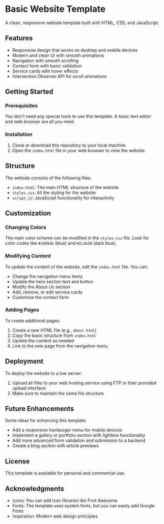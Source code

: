 # Basic Website Template

A clean, responsive website template built with HTML, CSS, and JavaScript.

## Features

- Responsive design that works on desktop and mobile devices
- Modern and clean UI with smooth animations
- Navigation with smooth scrolling
- Contact form with basic validation
- Service cards with hover effects
- Intersection Observer API for scroll animations

## Getting Started

### Prerequisites

You don't need any special tools to use this template. A basic text editor and web browser are all you need.

### Installation

1. Clone or download this repository to your local machine
2. Open the `index.html` file in your web browser to view the website

## Structure

The website consists of the following files:

- `index.html`: The main HTML structure of the website
- `styles.css`: All the styling for the website
- `script.js`: JavaScript functionality for interactivity

## Customization

### Changing Colors

The main color scheme can be modified in the `styles.css` file. Look for color codes like `#3498db` (blue) and `#2c3e50` (dark blue).

### Modifying Content

To update the content of the website, edit the `index.html` file. You can:

- Change the navigation menu items
- Update the hero section text and button
- Modify the About Us section
- Add, remove, or edit service cards
- Customize the contact form

### Adding Pages

To create additional pages:

1. Create a new HTML file (e.g., `about.html`)
2. Copy the basic structure from `index.html`
3. Update the content as needed
4. Link to the new page from the navigation menu

## Deployment

To deploy the website to a live server:

1. Upload all files to your web hosting service using FTP or their provided upload interface
2. Make sure to maintain the same file structure

## Future Enhancements

Some ideas for enhancing this template:

- Add a responsive hamburger menu for mobile devices
- Implement a gallery or portfolio section with lightbox functionality
- Add more advanced form validation and submission to a backend
- Create a blog section with article previews

## License

This template is available for personal and commercial use.

## Acknowledgments

- Icons: You can add icon libraries like Font Awesome
- Fonts: The template uses system fonts, but you can easily add Google Fonts
- Inspiration: Modern web design principles 